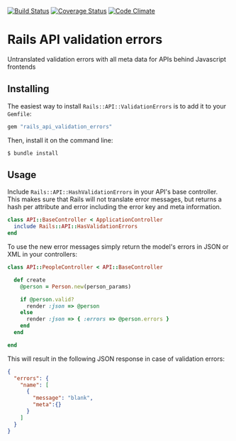 [![Build Status](https://travis-ci.org/lawitschka/rails-api-validation-errors.png?branch=master)](https://travis-ci.org/lawitschka/rails-api-validation-errors)
[![Coverage Status](https://coveralls.io/repos/lawitschka/rails-api-validation-errors/badge.png)](https://coveralls.io/r/lawitschka/rails-api-validation-errors)
[![Code Climate](https://codeclimate.com/github/lawitschka/rails-api-validation-errors.png)](https://codeclimate.com/github/lawitschka/rails-api-validation-errors)

# Rails API validation errors

Untranslated validation errors with all meta data for APIs behind Javascript frontends


## Installing

The easiest way to install `Rails::API::ValidationErrors` is to add it to your
`Gemfile`:

```ruby
gem "rails_api_validation_errors"
```

Then, install it on the command line:

```
$ bundle install
```

## Usage

Include `Rails::API::HashValidationErrors` in your API's base controller. This makes
sure that Rails will not translate error messages, but returns a hash per attribute
and error including the error key and meta information.

```ruby
class API::BaseController < ApplicationController
  include Rails::API::HasValidationErrors
end
```

To use the new error messages simply return the model's errors in JSON or XML
in your controllers:

```ruby
class API::PeopleController < API::BaseController

  def create
    @person = Person.new(person_params)

    if @person.valid?
      render :json => @person
    else
      render :json => { :errors => @person.errors }
    end
  end

end
```

This will result in the following JSON response in case of validation errors:

```json
{
  "errors": {
    "name": [
      {
        "message": "blank",
        "meta":{}
      }
    ]
  }
}
```